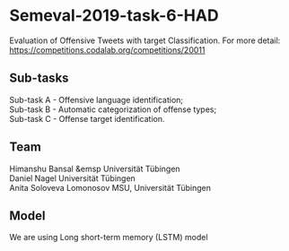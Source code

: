 # Semeval-2019-task-6-HAD
Evaluation of Offensive Tweets with target Classification. For more detail: https://competitions.codalab.org/competitions/20011

## Sub-tasks

Sub-task A - Offensive language identification;  <br/>
Sub-task B - Automatic categorization of offense types; <br/>
Sub-task C - Offense target identification.  <br/>

## Team 
Himanshu Bansal &emsp Universität Tübingen <br/>
Daniel Nagel Universität Tübingen <br/>
Anita Soloveva Lomonosov MSU, Universität Tübingen <br/>

## Model

We are using Long short-term memory (LSTM) model


